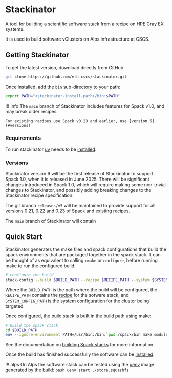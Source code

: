 # Stackinator

A tool for building a scientific software stack from a recipe on HPE Cray EX systems.

It is used to build software vClusters on Alps infrastructure at CSCS.

## Getting Stackinator

To get the latest version, download directly from GitHub.

``` bash
git clone https://github.com/eth-cscs/stackinator.git
```

Once installed, add the `bin` sub-directory to your path:

```bash
export PATH="<stackinator-install-path>/bin:$PATH"
```

!!! info
    The `main` branch of Stackinator includes features for Spack v1.0, and may break older recipes.

    For existing recipes use Spack v0.23 and earlier, use [version 5](#versions)

### Requirements

To run stackinator [uv](https://docs.astral.sh/uv/getting-started/installation/) needs to be [installed](https://docs.cscs.ch/guides/terminal/#managing-x86-and-arm).

### Versions

Stackinator version 6 will be the first release of Stackinator to support Spack 1.0, when it is released in June 2025.
There will be significant changes introduced in Spack 1.0, which will require making some non-trivial changes to Stackinator, and possibly adding breaking changes to the Stackinator recipe specification.

The git branch `releases/v5` will be maintained to provide support for all versions 0.21, 0.22 and 0.23 of Spack and existing recipes.

The `main` branch of Stackinator will contain 

## Quick Start

Stackinator generates the make files and spack configurations that build the spack environments that are packaged together in the spack stack.
It can be thought of as equivalent to calling `cmake` or `configure`, before running make to run the configured build.

```bash
# configure the build
stack-config --build $BUILD_PATH --recipe $RECIPE_PATH --system $SYSTEM_CONFIG_PATH
```

Where the `BUILD_PATH` is the path where the build will be configured, the `RECIPE_PATH` contains the [recipe](recipes.md) for the sotware stack, and `SYSTEM_CONFIG_PATH` is the [system configuration](cluster-config.md) for the cluster being targeted.

Once configured, the build stack is built in the build path using make:

```bash
# build the spack stack
cd $BUILD_PATH
env --ignore-environment PATH=/usr/bin:/bin:`pwd`/spack/bin make modules store.squashfs -j64
```

See the documentation on [building Spack stacks](building.md) for more information.

Once the build has finished successfully the software can be [installed](installing.md).

!!! alps
    On Alps the software stack can be tested using the [uenv](https://docs.cscs.ch/software/uenv/) image generated by the build:
    ```bash
    uenv start ./store.squashfs
    ```

